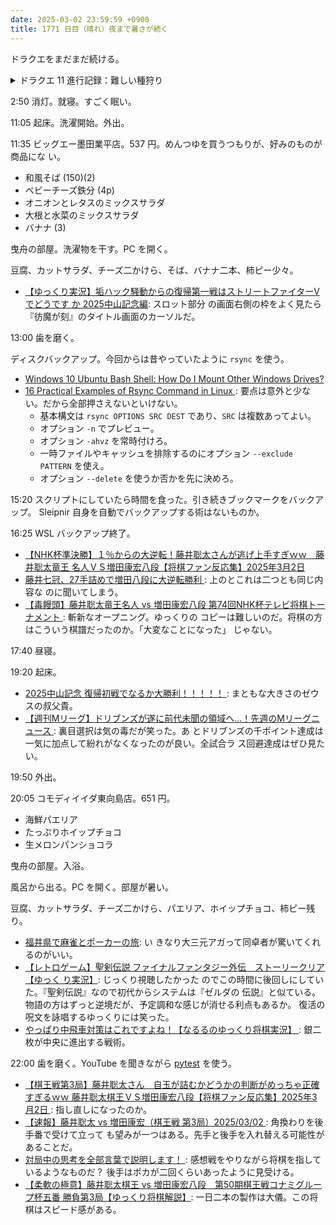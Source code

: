 ```yaml
---
date: 2025-03-02 23:59:59 +0900
title: 1771 日目（晴れ）夜まで暑さが続く
---
```


ドラクエをまだまだ続ける。

<details><summary>ドラクエ 11 進行記録：難しい種狩り</summary>
<p>きようさのたねを得るにはダークファンタズマ。
デルカダール地方にわんさか出るはいいが、移動が面倒だ。
なんとかならぬかと思っていると、プチャラオ村の遺跡もわんさか出るのに気づく。
ちょうど終点付近にセーブポイントもあり、キメラのつばさで戻ってこられるのも具合が良い。</p>

<p>しかし、ダークファンタズマが種を落とす確率がそもそも低い。これは難航する。</p>

<p>始祖の森と賢者の森を反復して種稼ぎしていると脳内地図が大混乱。</p>
</details>

2:50 消灯。就寝。すごく眠い。

11:05 起床。洗濯開始。外出。

11:35 ビッグエー墨田業平店。537 円。めんつゆを買うつもりが、好みのものが商品にな
い。

* 和風そば (150)(2)
* ベビーチーズ鉄分 (4p)
* オニオンとレタスのミックスサラダ
* 大根と水菜のミックスサラダ
* バナナ (3)

曳舟の部屋。洗濯物を干す。PC を開く。

豆腐、カットサラダ、チーズ二かけら、そば、バナナ二本、柿ピー少々。

* [【ゆっくり実況】垢ハック騒動からの復帰第一戦はストリートファイターVでどうです
  か 2025中山記念編](https://www.youtube.com/watch?v=KcOYyVEScqA): スロット部分
  の画面右側の枠をよく見たら『彷魔が刻』のタイトル画面のカーソルだ。

13:00 歯を磨く。

ディスクバックアップ。今回からは昔やっていたように `rsync` を使う。

* [Windows 10 Ubuntu Bash Shell: How Do I Mount Other Windows Drives?
  ](https://superuser.com/questions/1114341/windows-10-ubuntu-bash-shell-how-do-i-mount-other-windows-drives)
* [16 Practical Examples of Rsync Command in Linux
  ](https://www.tecmint.com/rsync-local-remote-file-synchronization-commands/):
  要点は意外と少ない。だから全部押さえないといけない。
  * 基本構文は `rsync OPTIONS SRC DEST` であり、`SRC` は複数あってよい。
  * オプション `-n` でプレビュー。
  * オプション `-ahvz` を常時付けろ。
  * 一時ファイルやキャッシュを排除するのにオプション `--exclude PATTERN` を使え。
  * オプション `--delete` を使うか否かを先に決めろ。

15:20 スクリプトにしていたら時間を食った。引き続きブックマークをバックアップ。
Sleipnir 自身を自動でバックアップする術はないものか。

16:25 WSL バックアップ終了。

* [【NHK杯準決勝】１％からの大逆転！藤井聡太さんが逃げ上手すぎｗｗ　藤井聡太竜王
  名人ＶＳ増田康宏八段【将棋ファン反応集】2025年3月2日
  ](https://www.youtube.com/watch?v=QCXdujsTwjE)
* [藤井七冠、27手詰めで増田八段に大逆転勝利
  ](https://www.youtube.com/watch?v=nBHv36dYjUo): 上のとこれは二つとも同じ内容な
  のに聞いてしまう。
* [【毒饅頭】藤井聡太竜王名人 vs 増田康宏八段 第74回NHK杯テレビ将棋トーナメント
  ](https://www.youtube.com/watch?v=zibpcnG5S5s): 斬新なオープニング。ゆっくりの
  コピーは難しいのだ。将棋の方はこういう棋譜だったのか。「大変なことになった」
  じゃない。

17:40 昼寝。

19:20 起床。

* [2025中山記念 復帰初戦でなるか大勝利！！！！！
  ](https://www.youtube.com/watch?v=f47h9DZ2FUY): まともな大きさのゼウスの叔父貴。
* [【週刊Mリーグ】ドリブンズが遂に前代未聞の領域へ…！先週のMリーグニュース
  ](https://www.youtube.com/watch?v=olDrhw0iLAk): 裏目選択は気の毒だが笑った。あ
  とドリブンズの千ポイント達成は一気に加点して紛れがなくなったのが良い。全試合ラ
  ス回避達成はぜひ見たい。

19:50 外出。

20:05 コモディイイダ東向島店。651 円。

* 海鮮パエリア
* たっぷりホイップチョコ
* 生メロンパンショコラ

曳舟の部屋。入浴。

風呂から出る。PC を開く。部屋が暑い。

豆腐、カットサラダ、チーズ二かけら、パエリア、ホイップチョコ、柿ピー残り。

* [福井県で麻雀とポーカーの旅](https://www.youtube.com/watch?v=YQ0F-5p0No8): い
  きなり大三元アガって同卓者が驚いてくれるのがいい。
* [【レトロゲーム】聖剣伝説 ファイナルファンタジー外伝　ストーリークリア【ゆっく
  り実況】](https://www.youtube.com/watch?v=XR1AwxpzM6I): じっくり視聴したかった
  のでこの時間に後回しにしていた。『聖剣伝説』なので初代からシステムは『ゼルダの
  伝説』と似ている。物語の方はずっと逆境だが、予定調和な感じが消せる利点もあるか。
  復活の呪文を詠唱するゆっくりには笑った。
* [やっぱり中飛車対策はこれですよね！【なるるのゆっくり将棋実況】
  ](https://www.youtube.com/watch?v=iE1dtlGN9f0): 銀二枚が中央に進出する戦術。

22:00 歯を磨く。YouTube を聞きながら [pytest] を使う。

* [【棋王戦第3局】藤井聡太さん　自玉が詰むかどうかの判断がめっちゃ正確すぎるｗｗ
  藤井聡太棋王ＶＳ増田康宏八段【将棋ファン反応集】2025年3月2日
  ](https://www.youtube.com/watch?v=xq2OTxWB66I): 指し直しになったのか。
* [【速報】藤井聡太 vs 増田康宏（棋王戦 第3局）2025/03/02
  ](https://www.youtube.com/watch?v=WiScgsbFOX8): 角換わりを後手番で受けて立って
  も望みが一つはある。先手と後手を入れ替える可能性があることだ。
* [対局中の思考を全部言葉で説明します！
  ](https://www.youtube.com/watch?v=RVb6m8Kc7xA): 感想戦をやりながら将棋を指して
  いるようなものだ？ 後手はポカが二回くらいあったように見受ける。
* [【柔軟の極意】藤井聡太棋王 vs 増田康宏八段　第50期棋王戦コナミグループ杯五番
  勝負第3局【ゆっくり将棋解説】](https://www.youtube.com/watch?v=WZE_lAPXK8M):
  一日二本の製作は大儀。この将棋はスピード感がある。

[pytest]: <https://docs.pytest.org/en/stable/>
